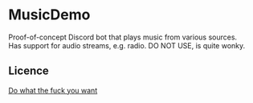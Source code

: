 # MusicDemo
Proof-of-concept Discord bot that plays music from various sources. \
Has support for audio streams, e.g. radio. DO NOT USE, is quite wonky.

## Licence
[Do what the fuck you want](https://github.com/TheAirBlow/MusicDemo/blob/main/LICENSE)
